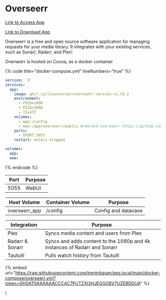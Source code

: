 # Overseerr

[Link to Access App](https://request.xfgn.dev)

[Link to Download App](https://github.com/sct/overseerr)

Overseerr is a free and open source software application for managing requests for your media library. It integrates with your existing services, such as Sonarr, Radarr, and Plex!

Overseerr is hosted on Cocoa, as a docker container

{% code title="docker-compose.yml" lineNumbers="true" %}
```yaml
version: '3'
services:
  app:
    image: ghcr.io/linuxserver/overseerr:version-v1.33.2
    environment:
      - PUID=1000
      - PGID=1000
      - TZ=$TZ
    volumes:
      - app:/config
      - www:/app/overseerr/public #rebrand overseerr https://github.com/sct/overseerr/issues/404#issuecomment-1659795118
    ports:
      - $PORT:5055
    restart: unless-stopped

volumes:
  app:
  www:
```
{% endcode %}

| **Port** | **Purpose** |
| -------- | ----------- |
| 5055     | WebUI       |

| **Host Volume** | **Container Volume** | **Purpose**         |
| --------------- | -------------------- | ------------------- |
| overseerr\_app  | /config              | Config and datavase |

| **Integration** | **Purpose**                                                               |
| --------------- | ------------------------------------------------------------------------- |
| Plex            | Syncs media content and users from Plex                                   |
| Radarr & Sonarr | Syncs and adds content to the 1080p and 4k instances of Radarr and Sonarr |
| Tautulli        | Pulls watch history from Tautulli                                         |

{% embed url="https://raw.githubusercontent.com/trentnbauer/agg.local/main/docker-compose/overseerr.yml?token=GHSAT0AAAAAACCCAC7PUTZXI3HJEGGGBV7UZEBDDUA" %}

\
